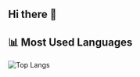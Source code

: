 ## Hi there 👋
## 📊 Most Used Languages

![Top Langs](https://github-readme-stats.vercel.app/api/top-langs/?username=zenic26&layout=compact&theme=dark)

<!--
**zenic26/zenic26** is a ✨ _special_ ✨ repository because its `README.md` (this file) appears on your GitHub profile.

Here are some ideas to get you started:

- 🔭 I’m currently working on ...
- 🌱 I’m currently learning ...
- 👯 I’m looking to collaborate on ...
- 🤔 I’m looking for help with ...
- 💬 Ask me about ...
- 📫 How to reach me: ...
- 😄 Pronouns: ...
- ⚡ Fun fact: ...





-->
